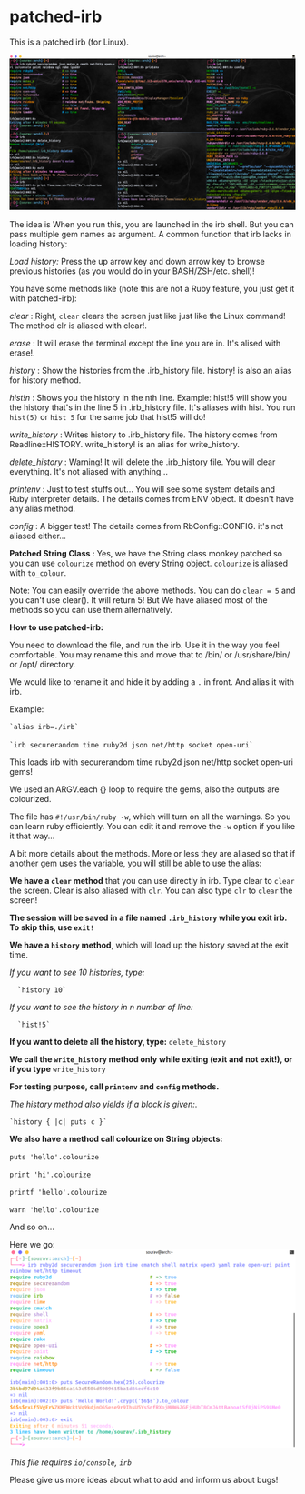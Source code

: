 # patched-irb
This is a patched irb (for Linux).

![alt screenshot](https://raw.githubusercontent.com/Souravgoswami/patched-irb/master/screenshots/Screenshot%20from%202019-01-18%2000-19-13.png)

The idea is When you run this, you are launched in the irb shell. But you can pass multiple gem names as argument. A common  function that irb lacks in loading history:

*Load history:* Press the up arrow key and down arrow key to browse previous histories (as you would do in your BASH/ZSH/etc.  shell)!

You have some methods like (note this are not a Ruby feature, you just get it with patched-irb):

*clear* : Right, `clear` clears the screen just like just like the Linux command! The method clr is aliased with clear!.

*erase* : It will erase the terminal except the line you are in. It's alised with erase!.

*history* : Show the histories from the .irb_history file. history! is also an alias for history method.

*hist!n* : Shows you the history in the nth line. Example: hist!5 will show you the history that's in the line 5 in .irb_history file. It's aliases with hist. You run `hist(5)` or `hist 5` for the same job that hist!5 will do!

*write_history* : Writes history to .irb_history file. The history comes from Readline::HISTORY. write_history! is an alias for write_history.

*delete_history* : Warning! It will delete the .irb_history file. You will clear everything. It's not aliased with anything...

*printenv* : Just to test stuffs out... You will see some system details and Ruby interpreter details. The details comes from ENV object. It doesn't have any alias method.

*config* : A bigger test! The details comes from RbConfig::CONFIG. it's not aliased either...

**Patched String Class :** Yes, we have the String class monkey patched so you can use `colourize` method on every String object. `colourize` is aliased with `to_colour`.

Note: You can easily override the above methods. You can do `clear = 5` and you can't use clear(). It will return 5! But We have aliased most of the methods so you can use them alternatively.


**How to use patched-irb:**

You need to download the file, and run the irb. Use it in the way you feel comfortable.
You may rename this and move that to /bin/ or /usr/share/bin/ or /opt/ directory.

We would like to rename it and hide it by adding a `.` in front. And alias it with irb.

Example:

    `alias irb=./irb`
    
    `irb securerandom time ruby2d json net/http socket open-uri`
    
This loads irb with securerandom time ruby2d json net/http socket open-uri gems!
    
We used an ARGV.each {} loop to require the gems, also the outputs are colourized.

The file has `#!/usr/bin/ruby -w`, which will turn on all the warnings. So you can learn ruby efficiently. You can edit it and remove the `-w` option if you like it that way...


A bit more details about the methods. More or less they are aliased so that if another gem uses the variable, you will still be able to use the alias:

**We have a `clear` method** that you can use directly in irb. Type clear to `clear` the screen. Clear is also aliased with `clr`. You can also type `clr` to `clear` the screen!

**The session will be saved in a file named `.irb_history` while you exit irb. To skip this, use `exit!`**

**We have a `history` method**, which will load up the history saved at the exit time.

 *If you want to see 10 histories, type:*
 
      `history 10`

 *If you want to see the history in n number of line:*
 
      `hist!5`

 **If you want to delete all the history, type:**
      `delete_history`

**We call the `write_history` method only while exiting (exit and not exit!), or if you type** `write_history`

**For testing purpose, call `printenv` and `config` methods.**

*The history method also yields if a block is given:*.

    `history { |c| puts c }`
    
   
**We also have a method call colourize on String objects:**

  `puts 'hello'.colourize`
  
  `print 'hi'.colourize`
  
  `printf 'hello'.colourize`
  
  `warn 'hello'.colourize`
  
And so on...

Here we go:
![alt screenshot2](https://raw.githubusercontent.com/Souravgoswami/patched-irb/master/screenshots/Screenshot%20from%202019-01-18%2000-14-14.png)

*This file requires `io/console`, `irb`*

Please give us more ideas about what to add and inform us about bugs!
